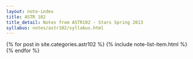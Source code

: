 ```yaml
---
layout: note-index
title: ASTR 102
title_detail: Notes from ASTR102 - Stars Spring 2013
syllabus: notes/astr102/syllabus.html
---
```


{% for post in site.categories.astr102 %}
{% include note-list-item.html %}
{% endfor %}
